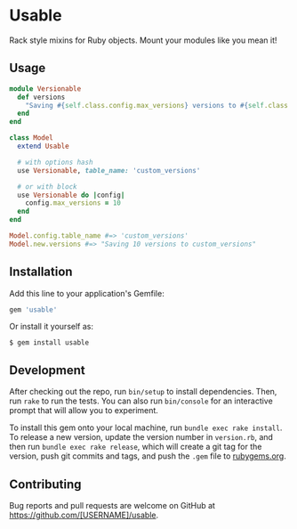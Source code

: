 # Usable

Rack style mixins for Ruby objects. Mount your modules like you mean it!

## Usage

```ruby
module Versionable
  def versions
    "Saving #{self.class.config.max_versions} versions to #{self.class.config.table_name}"
  end
end

class Model
  extend Usable

  # with options hash
  use Versionable, table_name: 'custom_versions'

  # or with block
  use Versionable do |config|
    config.max_versions = 10
  end
end

Model.config.table_name #=> 'custom_versions'
Model.new.versions #=> "Saving 10 versions to custom_versions"
```

## Installation

Add this line to your application's Gemfile:

```ruby
gem 'usable'
```

Or install it yourself as:

    $ gem install usable

## Development

After checking out the repo, run `bin/setup` to install dependencies. Then, run `rake` to run the tests. You can also run `bin/console` for an interactive prompt that will allow you to experiment.

To install this gem onto your local machine, run `bundle exec rake install`. To release a new version, update the version number in `version.rb`, and then run `bundle exec rake release`, which will create a git tag for the version, push git commits and tags, and push the `.gem` file to [rubygems.org](https://rubygems.org).

## Contributing

Bug reports and pull requests are welcome on GitHub at https://github.com/[USERNAME]/usable.

